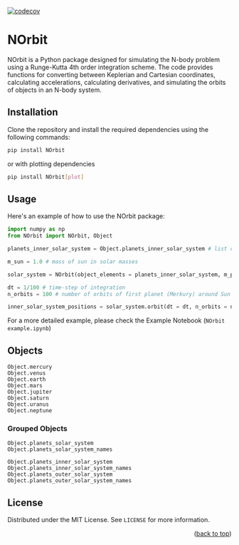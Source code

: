 [![codecov](https://codecov.io/gh/Lukas-Orion/NOrbit/graph/badge.svg?token=ZR0LVVUXDU)](https://codecov.io/gh/Lukas-Orion/NOrbit)
# NOrbit
NOrbit is a Python package designed for simulating the N-body problem using a Runge-Kutta 4th order integration scheme. The code provides functions for converting between Keplerian and Cartesian coordinates, calculating accelerations, calculating derivatives, and simulating the orbits of objects in an N-body system.

## Installation
Clone the repository and install the required dependencies using the following commands:
```sh
pip install NOrbit
```

or with plotting dependencies
```sh
pip install NOrbit[plot]
```

## Usage

Here's an example of how to use the NOrbit package:
```python
import numpy as np
from NOrbit import NOrbit, Object
```

```python
planets_inner_solar_system = Object.planets_inner_solar_system # list of orbital elements and masses of inner solar system planets

m_sun = 1.0 # mass of sun in solar masses

solar_system = NOrbit(object_elements = planets_inner_solar_system, m_primary = m_sun) # base model of solar system
```

```python
dt = 1/100 # time-step of integration
n_orbits = 100 # number of orbits of first planet (Merkury) around Sun

inner_solar_system_positions = solar_system.orbit(dt = dt, n_orbits = n_orbits)[0] # orbital position calculations for inner planets and Sun
```
For a more detailed example, please check the Example Notebook (`NOrbit example.ipynb`)

## Objects
    Object.mercury
    Object.venus
    Object.earth
    Object.mars
    Object.jupiter
    Object.saturn
    Object.uranus
    Object.neptune
### Grouped Objects
    Object.planets_solar_system
    Object.planets_solar_system_names
    
    Object.planets_inner_solar_system
    Object.planets_inner_solar_system_names
    Object.planets_outer_solar_system
    Object.planets_outer_solar_system_names


## License

Distributed under the MIT License. See `LICENSE` for more information.

<p align="right">(<a href="#readme-top">back to top</a>)</p>
